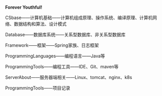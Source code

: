 **Forever Youthful!**

CSbase——计算机基础——计算机组成原理、操作系统、编译原理、计算机网络、数据结构和算法、设计模式

Database——数据库系统——关系型数据库、非关系型数据库

Framework——框架——Spring家族、日志框架

ProgrammingLanguages——编程语言——Java等

ProgrammingTools——编程工具——IDE、Git、maven等

ServerAbout——服务器端相关——Linux、tomcat、nginx、k8s

ProgrammingTools——项目记录
